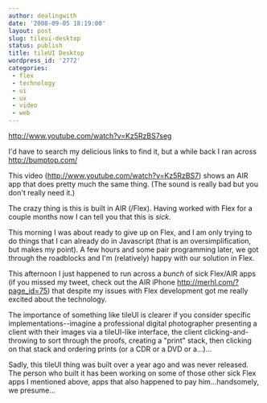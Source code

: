 ```yaml
---
author: dealingwith
date: '2008-09-05 18:19:00'
layout: post
slug: tileui-desktop
status: publish
title: tileUI Desktop
wordpress_id: '2772'
categories:
 - flex
 - technology
 - ui
 - ux
 - video
 - web
---
```


http://www.youtube.com/watch?v=Kz5RzBS7seg

I'd have to search my delicious links to find it, but a while back I ran
across http://bumptop.com/

This video (http://www.youtube.com/watch?v=Kz5RzBS7) shows an AIR app that
does pretty much the same thing. (The sound is really bad but you don't really
need it.)

The crazy thing is this is built in AIR (/Flex). Having worked with Flex for a
couple months now I can tell you that this is _sick_.

This morning I was about ready to give up on Flex, and I am only trying to do
things that I can already do in Javascript (that is an oversimplification, but
makes my point). A few hours and some pair programming later, we got through
the roadblocks and I'm (relatively) happy with our solution in Flex.

This afternoon I just happened to run across a _bunch_ of sick Flex/AIR apps
(if you missed my tweet, check out the AIR iPhone
http://merhl.com/?page_id=75) that despite my issues with Flex development got
me really excited about the technology.

The importance of something like tileUI is clearer if you consider specific
implementations--imagine a professional digital photographer presenting a
client with their images via a tileUI-like interface, the client clicking-and-
throwing to sort through the proofs, creating a "print" stack, then clicking
on that stack and ordering prints (or a CDR or a DVD or a...)...

Sadly, this tileUI thing was built over a year ago and was never released. The
person who built it has been working on some of those other sick Flex apps I
mentioned above, apps that also happened to pay him...handsomely, we
presume...


